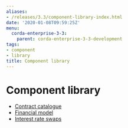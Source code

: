```yaml
---
aliases:
- /releases/3.3/component-library-index.html
date: '2020-01-08T09:59:25Z'
menu:
  corda-enterprise-3-3:
    parent: corda-enterprise-3-3-development
tags:
- component
- library
title: Component library
---
```



# Component library



* [Contract catalogue](contract-catalogue.md)
* [Financial model](financial-model.md)
* [Interest rate swaps](contract-irs.md)



